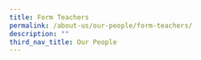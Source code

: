```yaml
---
title: Form Teachers
permalink: /about-us/our-people/form-teachers/
description: ""
third_nav_title: Our People
---
```

